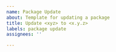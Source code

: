 ```yaml
---
name: Package Update
about: Template for updating a package
title: Update <xyz> to <x.y.z>
labels: package update
assignees: ''

---
```



